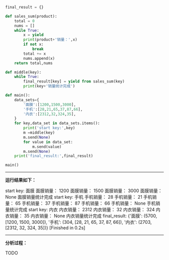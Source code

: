 ```python
final_result = {}

def sales_sum(product):
    total = 0
    nums = []
    while True:
        x = yield
        print(product+'销量：',x)
        if not x:
            break
        total += x
        nums.append(x)
    return total,nums

def middle(key):
    while True:
        final_result[key] = yield from sales_sum(key)
        print(key+'销量统计完成')

def main():
    data_sets={
        '面膜':[1200,1500,3000],
        '手机':[28,21,65,37,87,66],
        '内衣':[2312,32,324,35],
    }
    for key,data_set in data_sets.items():
        print('start key:',key)
        m =middle(key)
        m.send(None)
        for value in data_set:
            m.send(value)
        m.send(None)
    print('final_result:',final_result)

main()
```
---
**运行结果如下：**

start key: 面膜
面膜销量： 1200
面膜销量： 1500
面膜销量： 3000
面膜销量： None
面膜销量统计完成
start key: 手机
手机销量： 28
手机销量： 21
手机销量： 65
手机销量： 37
手机销量： 87
手机销量： 66
手机销量： None
手机销量统计完成
start key: 内衣
内衣销量： 2312
内衣销量： 32
内衣销量： 324
内衣销量： 35
内衣销量： None
内衣销量统计完成
final_result: {'面膜': (5700, [1200, 1500, 3000]), '手机': (304, [28, 21, 65, 37, 87, 66]), '内衣': (2703, [2312, 32, 324, 35])}
[Finished in 0.2s]

---

**分析过程：**

TODO